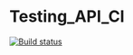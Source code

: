 # Testing_API_Cl

[![Build status](https://ci.appveyor.com/api/projects/status/pqjh9nlvvgd366is?svg=true)](https://ci.appveyor.com/project/HolzQA/testing-api-cl)

